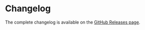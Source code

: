 
# Changelog

The complete changelog is available on the [GitHub Releases page](https://github.com/devforth/adminforth-two-factors-auth/releases).

